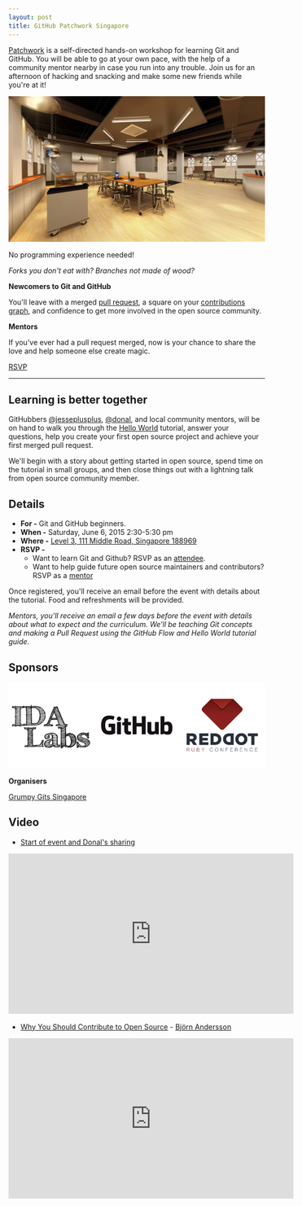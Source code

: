 ```yaml
---
layout: post
title: GitHub Patchwork Singapore
---
```


[Patchwork](https://patchwork.github.io/) is a self-directed hands-on workshop for learning Git and GitHub. You will be able to go at your own pace, with the help of a community mentor nearby in case you run into any trouble. Join us for an afternoon of hacking and snacking and make some new friends while you're at it!

![IDA Labs](/images/2015-06-06-github-patchwork-singapore/ida-labs-venue.jpg)

No programming experience needed! 

*Forks you don't eat with? Branches not made of wood?*

**Newcomers to Git and GitHub** 

You'll leave with a merged [pull request](https://help.github.com/articles/using-pull-requests/), a square on your [contributions graph](https://help.github.com/articles/viewing-contributions), and confidence to get more involved in the open source community.

**Mentors** 

If you've ever had a pull request merged, now is your chance to share the love and help someone else create magic.

<a class="btn btn-primary" href="https://ti.to/github-events/patchwork-singapore">RSVP</a>

---

## Learning is better together

GitHubbers [@jesseplusplus](https://github.com/jesseplusplus), [@donal](https://github.com/donal), and local community mentors, will be on hand to walk you through the [Hello World](https://guides.github.com/activities/hello-world/) tutorial, answer your questions, help you create your first open source project and achieve your first merged pull request.

We'll begin with a story about getting started in open source, spend time on the tutorial in small groups, and then close things out with a lightning talk from open source community member.

## Details

- **For -** Git and GitHub beginners.
- **When -** Saturday, June 6, 2015 2:30-5:30 pm
- **Where -** [Level 3, 111 Middle Road, Singapore 188969](https://www.google.com.sg/maps/place/National+Design+Centre/@1.298824,103.853511,15z/)
- **RSVP -**
  - Want to learn Git and Github? RSVP as an [attendee](https://ti.to/github-events/patchwork-singapore).
  - Want to help guide future open source maintainers and contributors? RSVP as a [mentor](https://ti.to/github-events/patchwork-singapore)

Once registered, you'll receive an email before the event with details about the tutorial. Food and refreshments will be provided.

*Mentors, you'll receive an email a few days before the event with details about what to expect and the curriculum. We'll be teaching Git concepts and making a Pull Request using the GitHub Flow and Hello World tutorial guide.*

## Sponsors

![Sponsors](/images/2015-06-06-github-patchwork-singapore/sponsors.jpg)

**Organisers**

[Grumpy Gits Singapore](https://grumpygits.github.io)

## Video

- [Start of event and Donal's sharing](https://youtu.be/ySS4S9zDN9w?t=27m50s)
<iframe width="560" height="315" src="https://www.youtube.com/embed/ySS4S9zDN9w" frameborder="0" allowfullscreen></iframe>

- [Why You Should Contribute to Open Source](https://www.youtube.com/watch?v=IAxlSpawPYQ&list=PLECEw2eFfW7hYMucZmsrryV_9nIc485P1&index=1) - [Björn Andersson](https://github.com/gaqzi)
<iframe width="560" height="315" src="https://www.youtube.com/embed/IAxlSpawPYQ?list=PLECEw2eFfW7hYMucZmsrryV_9nIc485P1" frameborder="0" allowfullscreen></iframe>
